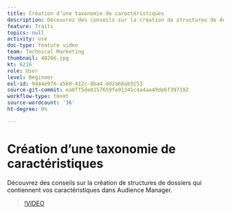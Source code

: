 ```yaml
---
title: Création d’une taxonomie de caractéristiques
description: Découvrez des conseils sur la création de structures de dossiers qui contiennent vos caractéristiques dans Audience Manager.
feature: Traits
topics: null
activity: use
doc-type: feature video
team: Technical Marketing
thumbnail: 40266.jpg
kt: 6216
role: User
level: Beginner
exl-id: 9444e976-a569-412c-8ba4-dd2a66ab5c53
source-git-commit: ea8ff5de0157659fa91341c4a4aa49de6f397192
workflow-type: tm+mt
source-wordcount: '36'
ht-degree: 0%

---
```


# Création d’une taxonomie de caractéristiques

Découvrez des conseils sur la création de structures de dossiers qui contiennent vos caractéristiques dans Audience Manager.

>[!VIDEO](https://video.tv.adobe.com/v/40266/?quality=12&learn=on)
